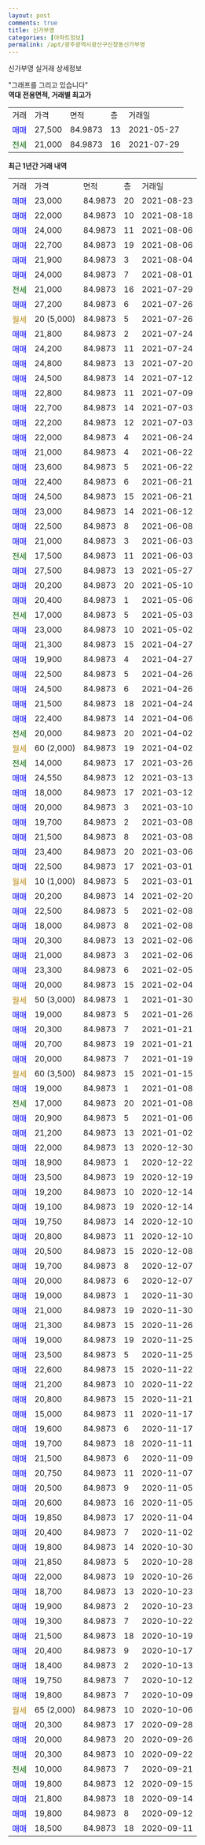 ```yaml
---
layout: post
comments: true
title: 신가부영
categories: [아파트정보]
permalink: /apt/광주광역시광산구신창동신가부영
---
```


신가부영 실거래 상세정보

<script type="text/javascript">
  google.charts.load('current', {'packages':['line', 'corechart']});
  google.charts.setOnLoadCallback(drawChart);

  function drawChart() {
    var data = new google.visualization.DataTable();
    data.addColumn('date', '거래일');
    data.addColumn('number', "매매");
    data.addColumn('number', "전세");
    data.addColumn('number', "전매");

    data.addRows([[new Date(Date.parse("2021-08-23")), 23000, null, null], [new Date(Date.parse("2021-08-18")), 22000, null, null], [new Date(Date.parse("2021-08-06")), 24000, null, null], [new Date(Date.parse("2021-08-06")), 22700, null, null], [new Date(Date.parse("2021-08-04")), 21900, null, null], [new Date(Date.parse("2021-08-01")), 24000, null, null], [new Date(Date.parse("2021-07-29")), null, 21000, null], [new Date(Date.parse("2021-07-26")), 27200, null, null], [new Date(Date.parse("2021-07-26")), null, null, null], [new Date(Date.parse("2021-07-24")), 21800, null, null], [new Date(Date.parse("2021-07-24")), 24200, null, null], [new Date(Date.parse("2021-07-20")), 24800, null, null], [new Date(Date.parse("2021-07-12")), 24500, null, null], [new Date(Date.parse("2021-07-09")), 22800, null, null], [new Date(Date.parse("2021-07-03")), 22700, null, null], [new Date(Date.parse("2021-07-03")), 22200, null, null], [new Date(Date.parse("2021-06-24")), 22000, null, null], [new Date(Date.parse("2021-06-22")), 21000, null, null], [new Date(Date.parse("2021-06-22")), 23600, null, null], [new Date(Date.parse("2021-06-21")), 22400, null, null], [new Date(Date.parse("2021-06-21")), 24500, null, null], [new Date(Date.parse("2021-06-12")), 23000, null, null], [new Date(Date.parse("2021-06-08")), 22500, null, null], [new Date(Date.parse("2021-06-03")), 21000, null, null], [new Date(Date.parse("2021-06-03")), null, 17500, null], [new Date(Date.parse("2021-05-27")), 27500, null, null], [new Date(Date.parse("2021-05-10")), 20200, null, null], [new Date(Date.parse("2021-05-06")), 20400, null, null], [new Date(Date.parse("2021-05-03")), null, 17000, null], [new Date(Date.parse("2021-05-02")), 23000, null, null], [new Date(Date.parse("2021-04-27")), 21300, null, null], [new Date(Date.parse("2021-04-27")), 19900, null, null], [new Date(Date.parse("2021-04-26")), 22500, null, null], [new Date(Date.parse("2021-04-26")), 24500, null, null], [new Date(Date.parse("2021-04-24")), 21500, null, null], [new Date(Date.parse("2021-04-06")), 22400, null, null], [new Date(Date.parse("2021-04-02")), null, 20000, null], [new Date(Date.parse("2021-04-02")), null, null, null], [new Date(Date.parse("2021-03-26")), null, 14000, null], [new Date(Date.parse("2021-03-13")), 24550, null, null], [new Date(Date.parse("2021-03-12")), 18000, null, null], [new Date(Date.parse("2021-03-10")), 20000, null, null], [new Date(Date.parse("2021-03-08")), 19700, null, null], [new Date(Date.parse("2021-03-08")), 21500, null, null], [new Date(Date.parse("2021-03-06")), 23400, null, null], [new Date(Date.parse("2021-03-01")), 22500, null, null], [new Date(Date.parse("2021-03-01")), null, null, null], [new Date(Date.parse("2021-02-20")), 20200, null, null], [new Date(Date.parse("2021-02-08")), 22500, null, null], [new Date(Date.parse("2021-02-08")), 18000, null, null], [new Date(Date.parse("2021-02-06")), 20300, null, null], [new Date(Date.parse("2021-02-06")), 21000, null, null], [new Date(Date.parse("2021-02-05")), 23300, null, null], [new Date(Date.parse("2021-02-04")), 20000, null, null], [new Date(Date.parse("2021-01-30")), null, null, null], [new Date(Date.parse("2021-01-26")), 19000, null, null], [new Date(Date.parse("2021-01-21")), 20300, null, null], [new Date(Date.parse("2021-01-21")), 20700, null, null], [new Date(Date.parse("2021-01-19")), 20000, null, null], [new Date(Date.parse("2021-01-15")), null, null, null], [new Date(Date.parse("2021-01-08")), 19000, null, null], [new Date(Date.parse("2021-01-08")), null, 17000, null], [new Date(Date.parse("2021-01-06")), 20900, null, null], [new Date(Date.parse("2021-01-02")), 21200, null, null], [new Date(Date.parse("2020-12-30")), 22000, null, null], [new Date(Date.parse("2020-12-22")), 18900, null, null], [new Date(Date.parse("2020-12-19")), 23500, null, null], [new Date(Date.parse("2020-12-14")), 19200, null, null], [new Date(Date.parse("2020-12-14")), 19100, null, null], [new Date(Date.parse("2020-12-10")), 19750, null, null], [new Date(Date.parse("2020-12-10")), 20800, null, null], [new Date(Date.parse("2020-12-08")), 20500, null, null], [new Date(Date.parse("2020-12-07")), 19700, null, null], [new Date(Date.parse("2020-12-07")), 20000, null, null], [new Date(Date.parse("2020-11-30")), 19000, null, null], [new Date(Date.parse("2020-11-30")), 21000, null, null], [new Date(Date.parse("2020-11-26")), 21300, null, null], [new Date(Date.parse("2020-11-25")), 19000, null, null], [new Date(Date.parse("2020-11-25")), 23500, null, null], [new Date(Date.parse("2020-11-22")), 22600, null, null], [new Date(Date.parse("2020-11-22")), 21200, null, null], [new Date(Date.parse("2020-11-21")), 20800, null, null], [new Date(Date.parse("2020-11-17")), 15000, null, null], [new Date(Date.parse("2020-11-17")), 19600, null, null], [new Date(Date.parse("2020-11-11")), 19700, null, null], [new Date(Date.parse("2020-11-09")), 21500, null, null], [new Date(Date.parse("2020-11-07")), 20750, null, null], [new Date(Date.parse("2020-11-05")), 20500, null, null], [new Date(Date.parse("2020-11-05")), 20600, null, null], [new Date(Date.parse("2020-11-04")), 19850, null, null], [new Date(Date.parse("2020-11-02")), 20400, null, null], [new Date(Date.parse("2020-10-30")), 19800, null, null], [new Date(Date.parse("2020-10-28")), 21850, null, null], [new Date(Date.parse("2020-10-26")), 22000, null, null], [new Date(Date.parse("2020-10-23")), 18700, null, null], [new Date(Date.parse("2020-10-23")), 19900, null, null], [new Date(Date.parse("2020-10-22")), 19300, null, null], [new Date(Date.parse("2020-10-19")), 21500, null, null], [new Date(Date.parse("2020-10-17")), 20400, null, null], [new Date(Date.parse("2020-10-13")), 18400, null, null], [new Date(Date.parse("2020-10-12")), 19750, null, null], [new Date(Date.parse("2020-10-09")), 19800, null, null], [new Date(Date.parse("2020-10-06")), null, null, null], [new Date(Date.parse("2020-09-28")), 20300, null, null], [new Date(Date.parse("2020-09-26")), 20000, null, null], [new Date(Date.parse("2020-09-22")), 20300, null, null], [new Date(Date.parse("2020-09-21")), null, 10000, null], [new Date(Date.parse("2020-09-15")), 19800, null, null], [new Date(Date.parse("2020-09-14")), 21800, null, null], [new Date(Date.parse("2020-09-12")), 19800, null, null], [new Date(Date.parse("2020-09-11")), 18500, null, null]]);

    var options = {
      hAxis: {
        format: 'yyyy/MM/dd'
      },    
      lineWidth: 0,
      pointsVisible: true,    
      title: '최근 1년간 유형별 실거래가 분포',
      legend: { position: 'bottom' }
    };

    var formatter = new google.visualization.NumberFormat({pattern:'###,###'} );
    formatter.format(data, 1);
    formatter.format(data, 2);
    
    setTimeout(function() {
        var chart = new google.visualization.LineChart(document.getElementById('columnchart_material'));
        chart.draw(data, (options));
        document.getElementById('loading').style.display = 'none';
    }, 200);
  }
</script>


<div id="loading" style="z-index:20; display: block; margin-left: 0px">"그래프를 그리고 있습니다"</div>
<div id="columnchart_material" style="width: 95%; margin-left: 0px; display: block"></div>
<!-- contents start -->
<b>역대 전용면적, 거래별 최고가</b>
<table class="sortable">
    <tr>
      <td>거래</td>
      <td>가격</td>
      <td>면적</td>
      <td>층</td>
      <td>거래일</td>
    </tr>
        <tr>
          <td><a style="color: blue">매매</a></td>
          <td>27,500</td>
          <td>84.9873</td>
          <td>13</td>
          <td>2021-05-27</td>
        </tr>        
        <tr>
              <td><a style="color: darkgreen">전세</a></td>
              <td>21,000</td>
              <td>84.9873</td>
              <td>16</td>
              <td>2021-07-29</td>
            </tr>        
    
</table>

<b>최근 1년간 거래 내역</b>

<table class="sortable">
    <tr>
      <td>거래</td>
      <td>가격</td>
      <td>면적</td>
      <td>층</td>
      <td>거래일</td>
    </tr>
    <tr>
      <td><a style="color: blue">매매</a></td>
      <td>23,000</td>
      <td>84.9873</td>
      <td>20</td>
      <td>2021-08-23</td>
    </tr>          <tr>
      <td><a style="color: blue">매매</a></td>
      <td>22,000</td>
      <td>84.9873</td>
      <td>10</td>
      <td>2021-08-18</td>
    </tr>          <tr>
      <td><a style="color: blue">매매</a></td>
      <td>24,000</td>
      <td>84.9873</td>
      <td>11</td>
      <td>2021-08-06</td>
    </tr>          <tr>
      <td><a style="color: blue">매매</a></td>
      <td>22,700</td>
      <td>84.9873</td>
      <td>19</td>
      <td>2021-08-06</td>
    </tr>          <tr>
      <td><a style="color: blue">매매</a></td>
      <td>21,900</td>
      <td>84.9873</td>
      <td>3</td>
      <td>2021-08-04</td>
    </tr>          <tr>
      <td><a style="color: blue">매매</a></td>
      <td>24,000</td>
      <td>84.9873</td>
      <td>7</td>
      <td>2021-08-01</td>
    </tr>          <tr>
      <td><a style="color: darkgreen">전세</a></td>
      <td>21,000</td>
      <td>84.9873</td>
      <td>16</td>
      <td>2021-07-29</td>
    </tr>          <tr>
      <td><a style="color: blue">매매</a></td>
      <td>27,200</td>
      <td>84.9873</td>
      <td>6</td>
      <td>2021-07-26</td>
    </tr>          <tr>
      <td><a style="color: darkgoldenrod">월세</a></td>
      <td>20 (5,000)</td>
      <td>84.9873</td>
      <td>5</td>
      <td>2021-07-26</td>
    </tr>          <tr>
      <td><a style="color: blue">매매</a></td>
      <td>21,800</td>
      <td>84.9873</td>
      <td>2</td>
      <td>2021-07-24</td>
    </tr>          <tr>
      <td><a style="color: blue">매매</a></td>
      <td>24,200</td>
      <td>84.9873</td>
      <td>11</td>
      <td>2021-07-24</td>
    </tr>          <tr>
      <td><a style="color: blue">매매</a></td>
      <td>24,800</td>
      <td>84.9873</td>
      <td>13</td>
      <td>2021-07-20</td>
    </tr>          <tr>
      <td><a style="color: blue">매매</a></td>
      <td>24,500</td>
      <td>84.9873</td>
      <td>14</td>
      <td>2021-07-12</td>
    </tr>          <tr>
      <td><a style="color: blue">매매</a></td>
      <td>22,800</td>
      <td>84.9873</td>
      <td>11</td>
      <td>2021-07-09</td>
    </tr>          <tr>
      <td><a style="color: blue">매매</a></td>
      <td>22,700</td>
      <td>84.9873</td>
      <td>14</td>
      <td>2021-07-03</td>
    </tr>          <tr>
      <td><a style="color: blue">매매</a></td>
      <td>22,200</td>
      <td>84.9873</td>
      <td>12</td>
      <td>2021-07-03</td>
    </tr>          <tr>
      <td><a style="color: blue">매매</a></td>
      <td>22,000</td>
      <td>84.9873</td>
      <td>4</td>
      <td>2021-06-24</td>
    </tr>          <tr>
      <td><a style="color: blue">매매</a></td>
      <td>21,000</td>
      <td>84.9873</td>
      <td>4</td>
      <td>2021-06-22</td>
    </tr>          <tr>
      <td><a style="color: blue">매매</a></td>
      <td>23,600</td>
      <td>84.9873</td>
      <td>5</td>
      <td>2021-06-22</td>
    </tr>          <tr>
      <td><a style="color: blue">매매</a></td>
      <td>22,400</td>
      <td>84.9873</td>
      <td>6</td>
      <td>2021-06-21</td>
    </tr>          <tr>
      <td><a style="color: blue">매매</a></td>
      <td>24,500</td>
      <td>84.9873</td>
      <td>15</td>
      <td>2021-06-21</td>
    </tr>          <tr>
      <td><a style="color: blue">매매</a></td>
      <td>23,000</td>
      <td>84.9873</td>
      <td>14</td>
      <td>2021-06-12</td>
    </tr>          <tr>
      <td><a style="color: blue">매매</a></td>
      <td>22,500</td>
      <td>84.9873</td>
      <td>8</td>
      <td>2021-06-08</td>
    </tr>          <tr>
      <td><a style="color: blue">매매</a></td>
      <td>21,000</td>
      <td>84.9873</td>
      <td>3</td>
      <td>2021-06-03</td>
    </tr>          <tr>
      <td><a style="color: darkgreen">전세</a></td>
      <td>17,500</td>
      <td>84.9873</td>
      <td>11</td>
      <td>2021-06-03</td>
    </tr>          <tr>
      <td><a style="color: blue">매매</a></td>
      <td>27,500</td>
      <td>84.9873</td>
      <td>13</td>
      <td>2021-05-27</td>
    </tr>          <tr>
      <td><a style="color: blue">매매</a></td>
      <td>20,200</td>
      <td>84.9873</td>
      <td>20</td>
      <td>2021-05-10</td>
    </tr>          <tr>
      <td><a style="color: blue">매매</a></td>
      <td>20,400</td>
      <td>84.9873</td>
      <td>1</td>
      <td>2021-05-06</td>
    </tr>          <tr>
      <td><a style="color: darkgreen">전세</a></td>
      <td>17,000</td>
      <td>84.9873</td>
      <td>5</td>
      <td>2021-05-03</td>
    </tr>          <tr>
      <td><a style="color: blue">매매</a></td>
      <td>23,000</td>
      <td>84.9873</td>
      <td>10</td>
      <td>2021-05-02</td>
    </tr>          <tr>
      <td><a style="color: blue">매매</a></td>
      <td>21,300</td>
      <td>84.9873</td>
      <td>15</td>
      <td>2021-04-27</td>
    </tr>          <tr>
      <td><a style="color: blue">매매</a></td>
      <td>19,900</td>
      <td>84.9873</td>
      <td>4</td>
      <td>2021-04-27</td>
    </tr>          <tr>
      <td><a style="color: blue">매매</a></td>
      <td>22,500</td>
      <td>84.9873</td>
      <td>5</td>
      <td>2021-04-26</td>
    </tr>          <tr>
      <td><a style="color: blue">매매</a></td>
      <td>24,500</td>
      <td>84.9873</td>
      <td>6</td>
      <td>2021-04-26</td>
    </tr>          <tr>
      <td><a style="color: blue">매매</a></td>
      <td>21,500</td>
      <td>84.9873</td>
      <td>18</td>
      <td>2021-04-24</td>
    </tr>          <tr>
      <td><a style="color: blue">매매</a></td>
      <td>22,400</td>
      <td>84.9873</td>
      <td>14</td>
      <td>2021-04-06</td>
    </tr>          <tr>
      <td><a style="color: darkgreen">전세</a></td>
      <td>20,000</td>
      <td>84.9873</td>
      <td>20</td>
      <td>2021-04-02</td>
    </tr>          <tr>
      <td><a style="color: darkgoldenrod">월세</a></td>
      <td>60 (2,000)</td>
      <td>84.9873</td>
      <td>19</td>
      <td>2021-04-02</td>
    </tr>          <tr>
      <td><a style="color: darkgreen">전세</a></td>
      <td>14,000</td>
      <td>84.9873</td>
      <td>17</td>
      <td>2021-03-26</td>
    </tr>          <tr>
      <td><a style="color: blue">매매</a></td>
      <td>24,550</td>
      <td>84.9873</td>
      <td>12</td>
      <td>2021-03-13</td>
    </tr>          <tr>
      <td><a style="color: blue">매매</a></td>
      <td>18,000</td>
      <td>84.9873</td>
      <td>17</td>
      <td>2021-03-12</td>
    </tr>          <tr>
      <td><a style="color: blue">매매</a></td>
      <td>20,000</td>
      <td>84.9873</td>
      <td>3</td>
      <td>2021-03-10</td>
    </tr>          <tr>
      <td><a style="color: blue">매매</a></td>
      <td>19,700</td>
      <td>84.9873</td>
      <td>2</td>
      <td>2021-03-08</td>
    </tr>          <tr>
      <td><a style="color: blue">매매</a></td>
      <td>21,500</td>
      <td>84.9873</td>
      <td>8</td>
      <td>2021-03-08</td>
    </tr>          <tr>
      <td><a style="color: blue">매매</a></td>
      <td>23,400</td>
      <td>84.9873</td>
      <td>20</td>
      <td>2021-03-06</td>
    </tr>          <tr>
      <td><a style="color: blue">매매</a></td>
      <td>22,500</td>
      <td>84.9873</td>
      <td>17</td>
      <td>2021-03-01</td>
    </tr>          <tr>
      <td><a style="color: darkgoldenrod">월세</a></td>
      <td>10 (1,000)</td>
      <td>84.9873</td>
      <td>5</td>
      <td>2021-03-01</td>
    </tr>          <tr>
      <td><a style="color: blue">매매</a></td>
      <td>20,200</td>
      <td>84.9873</td>
      <td>14</td>
      <td>2021-02-20</td>
    </tr>          <tr>
      <td><a style="color: blue">매매</a></td>
      <td>22,500</td>
      <td>84.9873</td>
      <td>5</td>
      <td>2021-02-08</td>
    </tr>          <tr>
      <td><a style="color: blue">매매</a></td>
      <td>18,000</td>
      <td>84.9873</td>
      <td>8</td>
      <td>2021-02-08</td>
    </tr>          <tr>
      <td><a style="color: blue">매매</a></td>
      <td>20,300</td>
      <td>84.9873</td>
      <td>13</td>
      <td>2021-02-06</td>
    </tr>          <tr>
      <td><a style="color: blue">매매</a></td>
      <td>21,000</td>
      <td>84.9873</td>
      <td>3</td>
      <td>2021-02-06</td>
    </tr>          <tr>
      <td><a style="color: blue">매매</a></td>
      <td>23,300</td>
      <td>84.9873</td>
      <td>6</td>
      <td>2021-02-05</td>
    </tr>          <tr>
      <td><a style="color: blue">매매</a></td>
      <td>20,000</td>
      <td>84.9873</td>
      <td>15</td>
      <td>2021-02-04</td>
    </tr>          <tr>
      <td><a style="color: darkgoldenrod">월세</a></td>
      <td>50 (3,000)</td>
      <td>84.9873</td>
      <td>1</td>
      <td>2021-01-30</td>
    </tr>          <tr>
      <td><a style="color: blue">매매</a></td>
      <td>19,000</td>
      <td>84.9873</td>
      <td>5</td>
      <td>2021-01-26</td>
    </tr>          <tr>
      <td><a style="color: blue">매매</a></td>
      <td>20,300</td>
      <td>84.9873</td>
      <td>7</td>
      <td>2021-01-21</td>
    </tr>          <tr>
      <td><a style="color: blue">매매</a></td>
      <td>20,700</td>
      <td>84.9873</td>
      <td>19</td>
      <td>2021-01-21</td>
    </tr>          <tr>
      <td><a style="color: blue">매매</a></td>
      <td>20,000</td>
      <td>84.9873</td>
      <td>7</td>
      <td>2021-01-19</td>
    </tr>          <tr>
      <td><a style="color: darkgoldenrod">월세</a></td>
      <td>60 (3,500)</td>
      <td>84.9873</td>
      <td>15</td>
      <td>2021-01-15</td>
    </tr>          <tr>
      <td><a style="color: blue">매매</a></td>
      <td>19,000</td>
      <td>84.9873</td>
      <td>1</td>
      <td>2021-01-08</td>
    </tr>          <tr>
      <td><a style="color: darkgreen">전세</a></td>
      <td>17,000</td>
      <td>84.9873</td>
      <td>20</td>
      <td>2021-01-08</td>
    </tr>          <tr>
      <td><a style="color: blue">매매</a></td>
      <td>20,900</td>
      <td>84.9873</td>
      <td>5</td>
      <td>2021-01-06</td>
    </tr>          <tr>
      <td><a style="color: blue">매매</a></td>
      <td>21,200</td>
      <td>84.9873</td>
      <td>13</td>
      <td>2021-01-02</td>
    </tr>          <tr>
      <td><a style="color: blue">매매</a></td>
      <td>22,000</td>
      <td>84.9873</td>
      <td>13</td>
      <td>2020-12-30</td>
    </tr>          <tr>
      <td><a style="color: blue">매매</a></td>
      <td>18,900</td>
      <td>84.9873</td>
      <td>1</td>
      <td>2020-12-22</td>
    </tr>          <tr>
      <td><a style="color: blue">매매</a></td>
      <td>23,500</td>
      <td>84.9873</td>
      <td>19</td>
      <td>2020-12-19</td>
    </tr>          <tr>
      <td><a style="color: blue">매매</a></td>
      <td>19,200</td>
      <td>84.9873</td>
      <td>10</td>
      <td>2020-12-14</td>
    </tr>          <tr>
      <td><a style="color: blue">매매</a></td>
      <td>19,100</td>
      <td>84.9873</td>
      <td>19</td>
      <td>2020-12-14</td>
    </tr>          <tr>
      <td><a style="color: blue">매매</a></td>
      <td>19,750</td>
      <td>84.9873</td>
      <td>14</td>
      <td>2020-12-10</td>
    </tr>          <tr>
      <td><a style="color: blue">매매</a></td>
      <td>20,800</td>
      <td>84.9873</td>
      <td>11</td>
      <td>2020-12-10</td>
    </tr>          <tr>
      <td><a style="color: blue">매매</a></td>
      <td>20,500</td>
      <td>84.9873</td>
      <td>15</td>
      <td>2020-12-08</td>
    </tr>          <tr>
      <td><a style="color: blue">매매</a></td>
      <td>19,700</td>
      <td>84.9873</td>
      <td>8</td>
      <td>2020-12-07</td>
    </tr>          <tr>
      <td><a style="color: blue">매매</a></td>
      <td>20,000</td>
      <td>84.9873</td>
      <td>6</td>
      <td>2020-12-07</td>
    </tr>          <tr>
      <td><a style="color: blue">매매</a></td>
      <td>19,000</td>
      <td>84.9873</td>
      <td>1</td>
      <td>2020-11-30</td>
    </tr>          <tr>
      <td><a style="color: blue">매매</a></td>
      <td>21,000</td>
      <td>84.9873</td>
      <td>19</td>
      <td>2020-11-30</td>
    </tr>          <tr>
      <td><a style="color: blue">매매</a></td>
      <td>21,300</td>
      <td>84.9873</td>
      <td>15</td>
      <td>2020-11-26</td>
    </tr>          <tr>
      <td><a style="color: blue">매매</a></td>
      <td>19,000</td>
      <td>84.9873</td>
      <td>19</td>
      <td>2020-11-25</td>
    </tr>          <tr>
      <td><a style="color: blue">매매</a></td>
      <td>23,500</td>
      <td>84.9873</td>
      <td>5</td>
      <td>2020-11-25</td>
    </tr>          <tr>
      <td><a style="color: blue">매매</a></td>
      <td>22,600</td>
      <td>84.9873</td>
      <td>15</td>
      <td>2020-11-22</td>
    </tr>          <tr>
      <td><a style="color: blue">매매</a></td>
      <td>21,200</td>
      <td>84.9873</td>
      <td>10</td>
      <td>2020-11-22</td>
    </tr>          <tr>
      <td><a style="color: blue">매매</a></td>
      <td>20,800</td>
      <td>84.9873</td>
      <td>15</td>
      <td>2020-11-21</td>
    </tr>          <tr>
      <td><a style="color: blue">매매</a></td>
      <td>15,000</td>
      <td>84.9873</td>
      <td>11</td>
      <td>2020-11-17</td>
    </tr>          <tr>
      <td><a style="color: blue">매매</a></td>
      <td>19,600</td>
      <td>84.9873</td>
      <td>6</td>
      <td>2020-11-17</td>
    </tr>          <tr>
      <td><a style="color: blue">매매</a></td>
      <td>19,700</td>
      <td>84.9873</td>
      <td>18</td>
      <td>2020-11-11</td>
    </tr>          <tr>
      <td><a style="color: blue">매매</a></td>
      <td>21,500</td>
      <td>84.9873</td>
      <td>6</td>
      <td>2020-11-09</td>
    </tr>          <tr>
      <td><a style="color: blue">매매</a></td>
      <td>20,750</td>
      <td>84.9873</td>
      <td>11</td>
      <td>2020-11-07</td>
    </tr>          <tr>
      <td><a style="color: blue">매매</a></td>
      <td>20,500</td>
      <td>84.9873</td>
      <td>9</td>
      <td>2020-11-05</td>
    </tr>          <tr>
      <td><a style="color: blue">매매</a></td>
      <td>20,600</td>
      <td>84.9873</td>
      <td>16</td>
      <td>2020-11-05</td>
    </tr>          <tr>
      <td><a style="color: blue">매매</a></td>
      <td>19,850</td>
      <td>84.9873</td>
      <td>17</td>
      <td>2020-11-04</td>
    </tr>          <tr>
      <td><a style="color: blue">매매</a></td>
      <td>20,400</td>
      <td>84.9873</td>
      <td>7</td>
      <td>2020-11-02</td>
    </tr>          <tr>
      <td><a style="color: blue">매매</a></td>
      <td>19,800</td>
      <td>84.9873</td>
      <td>14</td>
      <td>2020-10-30</td>
    </tr>          <tr>
      <td><a style="color: blue">매매</a></td>
      <td>21,850</td>
      <td>84.9873</td>
      <td>5</td>
      <td>2020-10-28</td>
    </tr>          <tr>
      <td><a style="color: blue">매매</a></td>
      <td>22,000</td>
      <td>84.9873</td>
      <td>19</td>
      <td>2020-10-26</td>
    </tr>          <tr>
      <td><a style="color: blue">매매</a></td>
      <td>18,700</td>
      <td>84.9873</td>
      <td>13</td>
      <td>2020-10-23</td>
    </tr>          <tr>
      <td><a style="color: blue">매매</a></td>
      <td>19,900</td>
      <td>84.9873</td>
      <td>2</td>
      <td>2020-10-23</td>
    </tr>          <tr>
      <td><a style="color: blue">매매</a></td>
      <td>19,300</td>
      <td>84.9873</td>
      <td>7</td>
      <td>2020-10-22</td>
    </tr>          <tr>
      <td><a style="color: blue">매매</a></td>
      <td>21,500</td>
      <td>84.9873</td>
      <td>18</td>
      <td>2020-10-19</td>
    </tr>          <tr>
      <td><a style="color: blue">매매</a></td>
      <td>20,400</td>
      <td>84.9873</td>
      <td>9</td>
      <td>2020-10-17</td>
    </tr>          <tr>
      <td><a style="color: blue">매매</a></td>
      <td>18,400</td>
      <td>84.9873</td>
      <td>2</td>
      <td>2020-10-13</td>
    </tr>          <tr>
      <td><a style="color: blue">매매</a></td>
      <td>19,750</td>
      <td>84.9873</td>
      <td>7</td>
      <td>2020-10-12</td>
    </tr>          <tr>
      <td><a style="color: blue">매매</a></td>
      <td>19,800</td>
      <td>84.9873</td>
      <td>7</td>
      <td>2020-10-09</td>
    </tr>          <tr>
      <td><a style="color: darkgoldenrod">월세</a></td>
      <td>65 (2,000)</td>
      <td>84.9873</td>
      <td>10</td>
      <td>2020-10-06</td>
    </tr>          <tr>
      <td><a style="color: blue">매매</a></td>
      <td>20,300</td>
      <td>84.9873</td>
      <td>17</td>
      <td>2020-09-28</td>
    </tr>          <tr>
      <td><a style="color: blue">매매</a></td>
      <td>20,000</td>
      <td>84.9873</td>
      <td>20</td>
      <td>2020-09-26</td>
    </tr>          <tr>
      <td><a style="color: blue">매매</a></td>
      <td>20,300</td>
      <td>84.9873</td>
      <td>10</td>
      <td>2020-09-22</td>
    </tr>          <tr>
      <td><a style="color: darkgreen">전세</a></td>
      <td>10,000</td>
      <td>84.9873</td>
      <td>7</td>
      <td>2020-09-21</td>
    </tr>          <tr>
      <td><a style="color: blue">매매</a></td>
      <td>19,800</td>
      <td>84.9873</td>
      <td>12</td>
      <td>2020-09-15</td>
    </tr>          <tr>
      <td><a style="color: blue">매매</a></td>
      <td>21,800</td>
      <td>84.9873</td>
      <td>18</td>
      <td>2020-09-14</td>
    </tr>          <tr>
      <td><a style="color: blue">매매</a></td>
      <td>19,800</td>
      <td>84.9873</td>
      <td>8</td>
      <td>2020-09-12</td>
    </tr>          <tr>
      <td><a style="color: blue">매매</a></td>
      <td>18,500</td>
      <td>84.9873</td>
      <td>18</td>
      <td>2020-09-11</td>
    </tr>      </table>
<!-- contents end -->    

